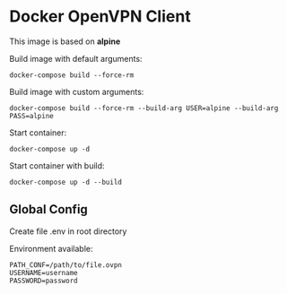 # Docker OpenVPN Client

This image is based on **alpine**

Build image with default arguments:
```
docker-compose build --force-rm
```

Build image with custom arguments:
```
docker-compose build --force-rm --build-arg USER=alpine --build-arg PASS=alpine
```

Start container:
```
docker-compose up -d
```

Start container with build:
```
docker-compose up -d --build
```

## Global Config
Create file .env in root directory

Environment available:
```
PATH_CONF=/path/to/file.ovpn
USERNAME=username
PASSWORD=password
```